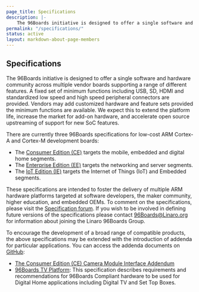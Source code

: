 ```yaml
---
page_title: Specifications
description: |-
    The 96Boards initiative is designed to offer a single software and hardware community across multiple vendor boards supporting a range of different features.
permalink: "/specifications/"
status: active
layout: markdown-about-page-members
---
```

## Specifications
The 96Boards initiative is designed to offer a single software and hardware community across multiple vendor boards supporting a range of different features. A fixed set of minimum functions including USB, SD, HDMI and standardized low speed and high speed peripheral connectors are provided. Vendors may add customized hardware and feature sets provided the minimum functions are available. We expect this to extend the platform life, increase the market for add-on hardware, and accelerate open source upstreaming of support for new SoC features.

There are currently three 96Boards specifications for low-cost ARM Cortex-A and Cortex-M development boards:

* The [Consumer Edition (CE)](http://www.96boards.org/ce-specification) targets the mobile, embedded and digital home segments.
* The [Enterprise Edition (EE)](http://www.96boards.org/ee-specification) targets the networking and server segments.
* The [IoT Edition (IE)](https://www.96boards.org/ie-specification) targets the Internet of Things (IoT) and Embedded segments.

These specifications are intended to foster the delivery of multiple ARM hardware platforms targeted at software developers, the maker community, higher education, and embedded OEMs. To comment on the specifications, please visit the [Specification forum](https://discuss.96boards.org/c/specification/). If you wish to be involved in defining future versions of the specifications please contact [96Boards@Linaro.org](mailto:96Boards@Linaro.org) for information about joining the Linaro 96Boards Group.

To encourage the development of a broad range of compatible products, the above specifications may be extended with the introduction of addenda for particular applications. You can access the addenda documents on [GitHub](https://github.com/96boards/documentation/tree/master/Addenda):

* [The Consumer Edition (CE) Camera Module Interface Addendum](https://www.96boards.org/camera-spec)
* [96Boards TV Platform](https://www.96boards.org/tv-specification): This specification describes requirements and recommendations for 96Boards Compliant hardware to be used for Digital Home applications including Digital TV and Set Top Boxes.
